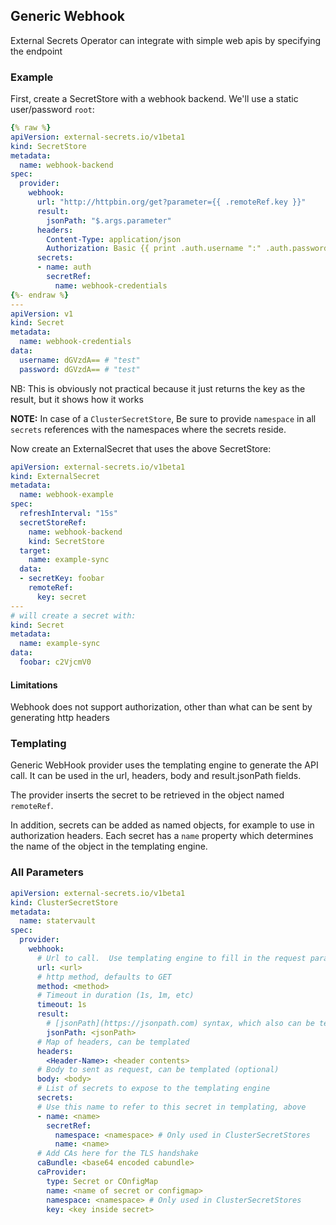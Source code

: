 ## Generic Webhook

External Secrets Operator can integrate with simple web apis by specifying the endpoint

### Example

First, create a SecretStore with a webhook backend.  We'll use a static user/password `root`:

```yaml
{% raw %}
apiVersion: external-secrets.io/v1beta1
kind: SecretStore
metadata:
  name: webhook-backend
spec:
  provider:
    webhook:
      url: "http://httpbin.org/get?parameter={{ .remoteRef.key }}"
      result:
        jsonPath: "$.args.parameter"
      headers:
        Content-Type: application/json
        Authorization: Basic {{ print .auth.username ":" .auth.password | b64enc }}
      secrets:
      - name: auth
        secretRef:
          name: webhook-credentials
{%- endraw %}
---
apiVersion: v1
kind: Secret
metadata:
  name: webhook-credentials
data:
  username: dGVzdA== # "test"
  password: dGVzdA== # "test"
```

NB: This is obviously not practical because it just returns the key as the result, but it shows how it works

**NOTE:** In case of a `ClusterSecretStore`, Be sure to provide `namespace` in all `secrets` references with the namespaces where the secrets reside.

Now create an ExternalSecret that uses the above SecretStore:

```yaml
apiVersion: external-secrets.io/v1beta1
kind: ExternalSecret
metadata:
  name: webhook-example
spec:
  refreshInterval: "15s"
  secretStoreRef:
    name: webhook-backend
    kind: SecretStore
  target:
    name: example-sync
  data:
  - secretKey: foobar
    remoteRef:
      key: secret
---
# will create a secret with:
kind: Secret
metadata:
  name: example-sync
data:
  foobar: c2VjcmV0
```

#### Limitations

Webhook does not support authorization, other than what can be sent by generating http headers

### Templating

Generic WebHook provider uses the templating engine to generate the API call.  It can be used in the url, headers, body and result.jsonPath fields.

The provider inserts the secret to be retrieved in the object named `remoteRef`.

In addition, secrets can be added as named objects, for example to use in authorization headers.
Each secret has a `name` property which determines the name of the object in the templating engine.

### All Parameters

```yaml
apiVersion: external-secrets.io/v1beta1
kind: ClusterSecretStore
metadata:
  name: statervault
spec:
  provider:
    webhook:
      # Url to call.  Use templating engine to fill in the request parameters
      url: <url>
      # http method, defaults to GET
      method: <method>
      # Timeout in duration (1s, 1m, etc)
      timeout: 1s
      result:
        # [jsonPath](https://jsonpath.com) syntax, which also can be templated
        jsonPath: <jsonPath>
      # Map of headers, can be templated
      headers:
        <Header-Name>: <header contents>
      # Body to sent as request, can be templated (optional)
      body: <body>
      # List of secrets to expose to the templating engine
      secrets:
      # Use this name to refer to this secret in templating, above
      - name: <name>
        secretRef:
          namespace: <namespace> # Only used in ClusterSecretStores
          name: <name>
      # Add CAs here for the TLS handshake
      caBundle: <base64 encoded cabundle>
      caProvider:
        type: Secret or COnfigMap
        name: <name of secret or configmap>
        namespace: <namespace> # Only used in ClusterSecretStores
        key: <key inside secret>
```

